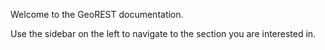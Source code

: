 Welcome to the GeoREST documentation.

Use the sidebar on the left to navigate to the section you are interested in.